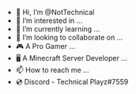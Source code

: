 - 👋 Hi, I’m @NotTechnical
- 👀 I’m interested in ...
- 🌱 I’m currently learning ...
- 💞️ I’m looking to collaborate on ...
- 🎮 A Pro Gamer ...
- 🖥️ A Minecraft Server Developer ...
- 📫 How to reach me ...
- 💿 Discord - Technical Playz#7559

<!---
NotTechnical/NotTechnical is a ✨ special ✨ repository because its `README.md` (this file) appears on your GitHub profile.
You can click the Preview link to take a look at your changes.
--->
